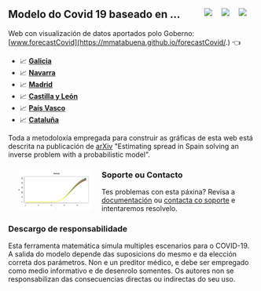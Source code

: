 ## Modelo do Covid 19 baseado en ... <a href="../../blob/master/README.es.md"><img src="../../blob/master/images/Flag_of_Spain.png" align="right" hspace="0" vspace="0" width="35px"></a> <a href="../../blob/master/README.en.md"><img src="../../blob/master/images/Flag_of_Union.png" align="right" hspace="0" vspace="0" width="35px"></a><a href="../../blob/master/README.ga.md"><img src="../../blob/master/images/Flag_of_Galicia.png" align="right" hspace="0" vspace="0" width="35px"></a>

Web con visualización de datos aportados polo Goberno: [www.forecastCovid](https://mmatabuena.github.io/forecastCovid/.) :point_left:

* :chart_with_upwards_trend: __[Galicia](https://mmatabuena.github.io/forecastCovid/Rmds/Espana/Galicia/main.html)__
* :chart_with_upwards_trend: __[Navarra](https://mmatabuena.github.io/forecastCovid/Rmds/Espana/Navarra/main.html)__
* :chart_with_upwards_trend: __[Madrid](https://mmatabuena.github.io/forecastCovid/Rmds/Espana/Madrid/main.html)__
* :chart_with_upwards_trend: __[Castilla y León](https://mmatabuena.github.io/forecastCovid/Rmds/Espana/Leon/main.html)__
* :chart_with_upwards_trend: __[País Vasco](https://mmatabuena.github.io/forecastCovid/Rmds/Espana/Vasco/main.html)__
* :chart_with_upwards_trend: __[Cataluña](https://mmatabuena.github.io/forecastCovid/Rmds/Espana/Cataluna/main.html)__

Toda a metodoloxía empregada para construir as gráficas de esta web está descrita na publicación de [arXiv](https://arxiv.org/abs/2004.13695) "Estimating spread in Spain solving an inverse problem with a probabilistic model".

<img src="./images/image_2020_04_19T13_34_22_302Z.jpg" align="left" hspace="20" vspace="10" width="150px">


### Soporte ou Contacto
Tes problemas con esta páxina? Revisa a [documentación](https://help.github.com/categories/github-pages-basics/) ou [contacta co soporte](https://github.com/contact) e intentaremos resolvelo.

### Descargo de responsabilidade
Esta ferramenta matemática simula multiples escenarios para o COVID-19. A salida do modelo depende das suposicions do mesmo e da elección correta dos parámetros. Non e un preditor médico, e debe ser empregado como medio informativo e de desenrolo somentes. Os autores non se responsabilizan das consecuencias directas ou indirectas do seu uso.

